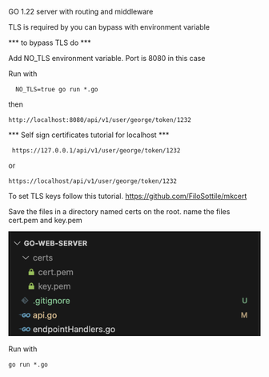 GO 1.22 server with routing and middleware


TLS is required by you can bypass with environment variable


*** to bypass TLS do ***

Add NO_TLS environment variable. Port is 8080 in this case

Run with 

```
  NO_TLS=true go run *.go
```

then

```
http://localhost:8080/api/v1/user/george/token/1232
```

*** Self sign certificates tutorial for localhost ***

```
 https://127.0.0.1/api/v1/user/george/token/1232
```

or 

```
https://localhost/api/v1/user/george/token/1232
```

To set TLS keys follow this tutorial. https://github.com/FiloSottile/mkcert 

Save the files in a directory named certs on the root.
name the files cert.pem and key.pem

![Example](./docs/example.png)

Run with

``` 
go run *.go
```